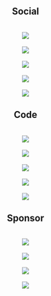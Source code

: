 <div align="center">

<h2>Social</h2>

<a href="https://www.reddit.com/user/infinitivewitch"><br /><img src="https://img.shields.io/badge/Reddit-infinitivewitch-FF4500.svg?style=for-the-badge&logo=Reddit&logoColor=white" /><br /></a>
<a href="https://anilist.co/user/infinitivewitch"><br /><img src="https://img.shields.io/badge/AniList-infinitivewitch-02A9FF.svg?style=for-the-badge&logo=AniList&logoColor=white" /><br /></a>
<a href="https://discordapp.com/users/1088800006959530056"><br /><img src="https://img.shields.io/badge/Discord-infinitivewitch%235530-5865F2.svg?style=for-the-badge&logo=Discord&logoColor=white" /><br /></a>
<a href="https://matrix.to/#/@infinitivewitch:fedora.im"><br /><img src="https://img.shields.io/badge/Matrix-%40infinitivewitch%3Afedora.im-000000.svg?style=for-the-badge&logo=Matrix&logoColor=white" /><br /></a>
<a href="https://fe.disroot.org/@infinitivewitch"><br /><img src="https://img.shields.io/badge/Akkoma-%40infinitivewitch%40fe.disroot.org-FBA457.svg?style=for-the-badge&logo=Pleroma&logoColor=white" /><br /></a>

<h2>Code</h2>

<a href="https://gitlab.gnome.org/infinitivewitch"><br /><img src="https://img.shields.io/badge/GNOME-infinitivewitch-4A86CF.svg?style=for-the-badge&logo=GNOME&logoColor=white" /><br /></a>
<a href="https://gitlab.com/infinitivewitch"><br /><img src="https://img.shields.io/badge/GitLab-infinitivewitch-FC6D26.svg?style=for-the-badge&logo=GitLab&logoColor=white" /><br /></a>
<a href="https://github.com/infinitivewitch"><br /><img src="https://img.shields.io/badge/GitHub-infinitivewitch-181717.svg?style=for-the-badge&logo=GitHub&logoColor=white" /><br /></a>
<a href="https://git.disroot.org/infinitivewitch"><br /><img src="https://img.shields.io/badge/Forgejo-infinitivewitch-50162D.svg?style=for-the-badge&logo=Disroot&logoColor=white" /><br /></a>
<a href="https://codeberg.org/infinitivewitch"><br /><img src="https://img.shields.io/badge/Codeberg-infinitivewitch-2185D0.svg?style=for-the-badge&logo=Codeberg&logoColor=white" /><br /></a>

<h2>Sponsor</h2>

<a href="https://ko-fi.com/infinitivewitch"><br /><img src="https://img.shields.io/badge/Kofi-infinitivewitch-FF5E5B.svg?style=for-the-badge&logo=Ko-fi&logoColor=white" /><br /></a>
<a href="https://patreon.com/InfinitiveWitch"><br /><img src="https://img.shields.io/badge/Patreon-InfinitiveWitch-FF424D.svg?style=for-the-badge&logo=Patreon&logoColor=white" /><br /></a>
<a href="https://liberapay.com/infinitivewitch"><br /><img src="https://img.shields.io/badge/Liberapay-infinitivewitch-F6C915.svg?style=for-the-badge&logo=Liberapay&logoColor=white" /><br /></a>
<a href="https://github.com/sponsors/infinitivewitch"><br /><img src="https://img.shields.io/badge/GitHub%20Sponsors-infinitivewitch-EA4AAA.svg?style=for-the-badge&logo=GitHub-Sponsors&logoColor=white" /><br /></a>

</div>